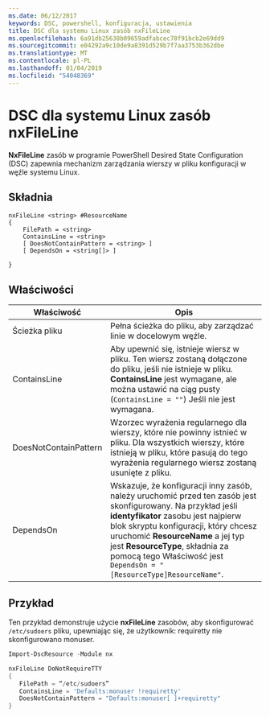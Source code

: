 ```yaml
---
ms.date: 06/12/2017
keywords: DSC, powershell, konfiguracja, ustawienia
title: DSC dla systemu Linux zasób nxFileLine
ms.openlocfilehash: 6a91db25638b09659adfabcec78f91bcb2e69dd9
ms.sourcegitcommit: e04292a9c10de9a8391d529b7f7aa3753b362dbe
ms.translationtype: MT
ms.contentlocale: pl-PL
ms.lasthandoff: 01/04/2019
ms.locfileid: "54048369"
---
```

# <a name="dsc-for-linux-nxfileline-resource"></a>DSC dla systemu Linux zasób nxFileLine

**NxFileLine** zasób w programie PowerShell Desired State Configuration (DSC) zapewnia mechanizm zarządzania wierszy w pliku konfiguracji w węźle systemu Linux.

## <a name="syntax"></a>Składnia

```
nxFileLine <string> #ResourceName
{
    FilePath = <string>
    ContainsLine = <string>
    [ DoesNotContainPattern = <string> ]
    [ DependsOn = <string[]> ]

}
```

## <a name="properties"></a>Właściwości

|  Właściwość |  Opis |
|---|---|
| Ścieżka pliku| Pełna ścieżka do pliku, aby zarządzać linie w docelowym węźle.|
| ContainsLine| Aby upewnić się, istnieje wiersz w pliku. Ten wiersz zostaną dołączone do pliku, jeśli nie istnieje w pliku. **ContainsLine** jest wymagane, ale można ustawić na ciąg pusty (`ContainsLine = ""`) Jeśli nie jest wymagana.|
| DoesNotContainPattern| Wzorzec wyrażenia regularnego dla wierszy, które nie powinny istnieć w pliku. Dla wszystkich wierszy, które istnieją w pliku, które pasują do tego wyrażenia regularnego wiersz zostaną usunięte z pliku.|
| DependsOn | Wskazuje, że konfiguracji inny zasób, należy uruchomić przed ten zasób jest skonfigurowany. Na przykład jeśli **identyfikator** zasobu jest najpierw blok skryptu konfiguracji, który chcesz uruchomić **ResourceName** a jej typ jest **ResourceType**, składnia za pomocą tego Właściwość jest `DependsOn = "[ResourceType]ResourceName"`.|

## <a name="example"></a>Przykład

Ten przykład demonstruje użycie **nxFileLine** zasobów, aby skonfigurować `/etc/sudoers` pliku, upewniając się, że użytkownik: requiretty nie skonfigurowano monuser.

```powershell
Import-DscResource -Module nx

nxFileLine DoNotRequireTTY
{
   FilePath = “/etc/sudoers”
   ContainsLine = 'Defaults:monuser !requiretty'
   DoesNotContainPattern = "Defaults:monuser[ ]+requiretty"
}
```